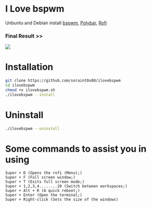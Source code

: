 # I Love bspwm
Unbuntu and Debian install [bspwm](https://github.com/baskerville/bspwm), [Polybar](https://github.com/polybar/polybar), [Rofi](https://github.com/davatorium/rofi)

### Final Result >>
![](https://i.imgur.com/dZOE26D.png)

# Installation
```sh
git clone https://github.com/soraint0x80/ilovebspwm
cd ilovebspwm
chmod +x ilovebspwm.sh
./ilovebspwm --install
```

# Uninstall
```sh
./ilovebspwm --uninstall
```

# Some commands to assist you in using

    Super + D (Opens the rofi (Menu);)
    Super + F (Full screen window;)
    Super + T (Exits full screen mode;)
    Super + 1,2,3,4........10 (Switch between workspaces;)
    Super + Alt + R (A quick reboot;)
    Super + Enter (Open the terminal;)
    Super + Right-click (Sets the size of the windows)
